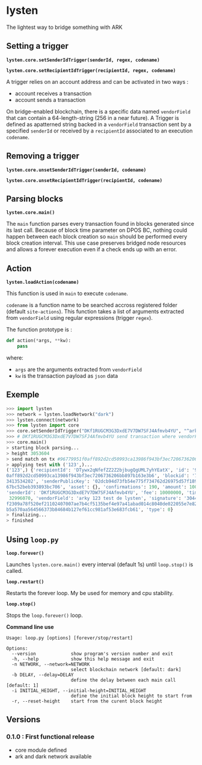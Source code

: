 # lysten
The lightest way to bridge something with ARK

## Setting a trigger

**`lysten.core.setSenderIdTrigger(senderId, regex, codename)`**

**`lysten.core.setRecipientIdTrigger(recipientId, regex, codename)`**

A trigger relies on an account address and can be activated in two ways :
 + account receives a transaction
 + account sends a transaction

On bridge-enabled blockchain, there is a specific data named `vendorField` that
can contain a 64-length-string (256 in a near future). A Trigger is defined as
apatterned string backed in a `vendorField` transaction sent by a specified
`senderId` or received by a `recipientId` associated to an execution `codename`.

## Removing a trigger

**`lysten.core.unsetSenderIdTrigger(senderId, codename)`**

**`lysten.core.unsetRecipientIdTrigger(recipientId, codename)`**

## Parsing blocks

**`lysten.core.main()`**

The `main` function parses every transaction found in blocks generated since its
last call. Because of block time parameter on DPOS BC, nothing could happen between
each block creation so `main` should be performed every block creation interval.
This use case preserves bridged node resources and allows a forever execution even
if a check ends up with an error.

## Action

**`lysten.loadAction(codename)`**

This function is used in `main` to execute `codename`.

`codename` is a function name to be searched accross registered folder (default
`site-actions`). This function takes a list of arguments extracted from `vendorField`
using regular expressions (trigger `regex`).

The function prototype is :
```python
def action(*args, **kw):
    pass
```
where:
 + `args` are the arguments extracted from `vendorField`
 + `kw` is the transaction payload as `json` data

## Exemple

```python
>>> import lysten
>>> network = lysten.loadNetwork("dark")
>>> lysten.connect(network)
>>> from lysten import core
>>> core.setSenderIdTrigger("DKf1RUGCM3G3DxdE7V7DW7SFJ4Afmvb4YU", "^arky *(\d*)[^\d].*", "test")
>>> # DKf1RUGCM3G3DxdE7V7DW7SFJ4Afmvb4YU send transaction where vendorField='arky 123 test de lysten'
>>> core.main()
> starting block parsing...
> height 3053604
> send match on tx #96779951f0aff892d2cd50993ca13986f943bf3ec7206736206bb897b163e3b6
> applying test with ('123',)...
('123',) {'recipientId': 'DTywx2qNfefZZ2Z2bjbugQgUML7yhYEatX', 'id': '96779951f\
0aff892d2cd50993ca13986f943bf3ec7206736206bb897b163e3b6', 'blockid': '736708102\
3413534202', 'senderPublicKey': '02dcb94d73fb54e775f734762d26975d57f18980314f3b\
67bc52beb393893bc706', 'asset': {}, 'confirmations': 190, 'amount': 100000000, \
'senderId': 'DKf1RUGCM3G3DxdE7V7DW7SFJ4Afmvb4YU', 'fee': 10000000, 'timestamp':\
 32996070, 'vendorField': 'arky 123 test de lysten', 'signature': '30440220615b\
f2309a78f520ef21102407007ae7b4cf5135bef4e97a41abad014c8040de022055e7e8215a855a6\
b5a570aa564566373b84684b127ef61cc981af53e683fcb61', 'type': 0}
> finalizing...
> finished
```

## Using `loop.py`

**`loop.forever()`**

Launches `lysten.core.main()` every interval (default 1s) until `loop.stop()` is
called.

**`loop.restart()`**

Restarts the forever loop. My be used for memory and cpu stability.

**`loop.stop()`**

Stops the `loop.forever()` loop.

**Command line use**

```
Usage: loop.py [options] [forever/stop/restart]

Options:
  --version             show program's version number and exit
  -h, --help            show this help message and exit
  -n NETWORK, --network=NETWORK
                        select blockchain network [default: dark]
  -b DELAY, --delay=DELAY
                        define the delay between each main call [default: 1]
  -i INITIAL_HEIGHT, --initial-height=INITIAL_HEIGHT
                        define the initial block height to start from
  -r, --reset-height    start from the curent block height
```

## Versions

### 0.1.0 : First functional release
 + core module defined
 + ark and dark network available
